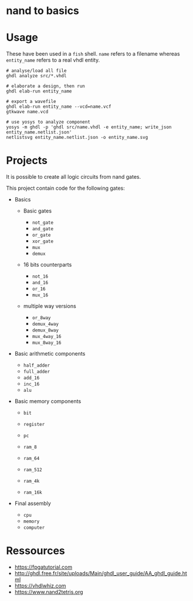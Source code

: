 # nand to basics

# Usage

These have been used in a `fish` shell. `name` refers to a filename whereas `entity_name` refers to a real vhdl entity.

```fish
# analyse/load all file
ghdl analyze src/*.vhdl

# elaborate a design, then run
ghdl elab-run entity_name

# export a wavefile
ghdl elab-run entity_name --vcd=name.vcf
gtkwave name.vcd

# use yosys to analyze component
yosys -m ghdl -p 'ghdl src/name.vhdl -e entity_name; write_json entity_name.netlist.json'
netlistsvg entity_name.netlist.json -o entity_name.svg
```

# Projects

It is possible to create all logic circuits from nand gates.

This project contain code for the following gates:

- Basics

  - Basic gates

    - `not_gate`
    - `and_gate`
    - `or_gate`
    - `xor_gate`
    - `mux`
    - `demux`

  - 16 bits counterparts

    - `not_16`
    - `and_16`
    - `or_16`
    - `mux_16`

  - multiple way versions

    - `or_8way`
    - `demux_4way`
    - `demux_8way`
    - `mux_4way_16`
    - `mux_8way_16`

- Basic arithmetic components

  - `half_adder`
  - `full_adder`
  - `add_16`
  - `inc_16`
  - `alu`

- Basic memory components

  - `bit`
  - `register`
  - `pc`

  - `ram_8`
  - `ram_64`
  - `ram_512`
  - `ram_4k`
  - `ram_16k`

- Final assembly

  - `cpu`
  - `memory`
  - `computer`

# Ressources

- https://fpgatutorial.com
- http://ghdl.free.fr/site/uploads/Main/ghdl_user_guide/AA_ghdl_guide.html
- https://vhdlwhiz.com
- https://www.nand2tetris.org
